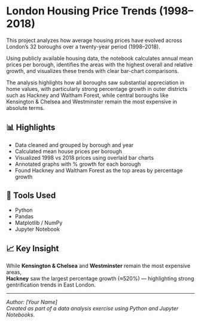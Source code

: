 # London Housing Price Trends (1998–2018)

This project analyzes how average housing prices have evolved across London’s 32 boroughs over a twenty-year period (1998–2018).  

Using publicly available housing data, the notebook calculates annual mean prices per borough, identifies the areas with the highest overall and relative growth, and visualizes these trends with clear bar-chart comparisons.  

The analysis highlights how all boroughs saw substantial appreciation in home values, with particularly strong percentage growth in outer districts such as Hackney and Waltham Forest, while central boroughs like Kensington & Chelsea and Westminster remain the most expensive in absolute terms.


## 📊 Highlights
- Data cleaned and grouped by borough and year  
- Calculated mean house prices per borough  
- Visualized 1998 vs 2018 prices using overlaid bar charts  
- Annotated graphs with % growth for each borough  
- Found Hackney and Waltham Forest as the top areas by percentage growth

## 🚀 Tools Used
- Python  
- Pandas  
- Matplotlib / NumPy  
- Jupyter Notebook

## 📈 Key Insight
While **Kensington & Chelsea** and **Westminster** remain the most expensive areas,  
**Hackney** saw the largest percentage growth (≈520%) — highlighting strong gentrification trends in East London.

---

*Author: [Your Name]*  
*Created as part of a data analysis exercise using Python and Jupyter Notebooks.*
